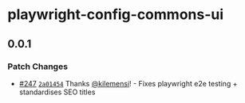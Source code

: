 # playwright-config-commons-ui

## 0.0.1

### Patch Changes

- [#247](https://github.com/CodeForAfrica/ui/pull/247) [`2a01454`](https://github.com/CodeForAfrica/ui/commit/2a014544fa84b7385cfa9496596699fdd1b3a0ba) Thanks [@kilemensi](https://github.com/kilemensi)! - Fixes playwright e2e testing + standardises SEO titles
